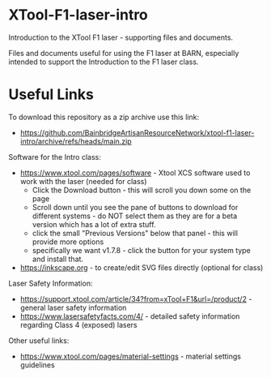 # XTool-F1-laser-intro
Introduction to the XTool F1 laser - supporting files and documents.

Files and documents useful for using the F1 laser at BARN, especially intended to support the Introduction to the F1 laser class.

# Useful Links

To download this repository as a zip archive use this link:
  - https://github.com/BainbridgeArtisanResourceNetwork/xtool-f1-laser-intro/archive/refs/heads/main.zip

Software for the Intro class:
  - https://www.xtool.com/pages/software - Xtool XCS software used to work with the laser (needed for class)
    - Click the Download button - this will scroll you down some on the page
    - Scroll down until you see the pane of buttons to download for different systems - do NOT select them as they are for
      a beta version which has a lot of extra stuff.
    - click the small "Previous Versions" below that panel - this will provide more options
    - specifically we want v1.7.8 - click the button for your system type and install that.
  - https://inkscape.org - to create/edit SVG files directly (optional for class)

Laser Safety Information:
  - https://support.xtool.com/article/34?from=xTool+F1&url=/product/2 - general laser safety information
  - https://www.lasersafetyfacts.com/4/ - detailed safety information regarding Class 4 (exposed) lasers

Other useful links:
  - https://www.xtool.com/pages/material-settings - material settings guidelines
